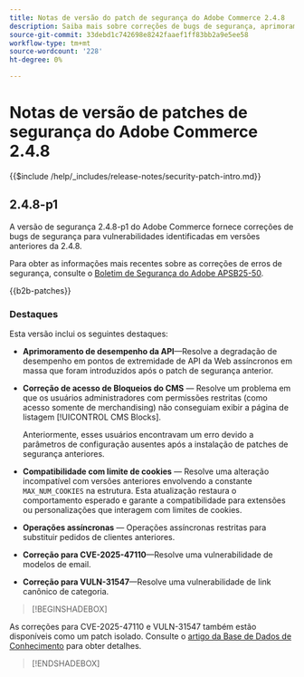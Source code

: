 ```yaml
---
title: Notas de versão do patch de segurança do Adobe Commerce 2.4.8
description: Saiba mais sobre correções de bugs de segurança, aprimoramentos de segurança e outras atualizações relacionadas à segurança incluídas nas versões de patch de segurança para o Adobe Commerce versão 2.4.7.
source-git-commit: 33debd1c742698e8242faaef1ff83bb2a9e5ee58
workflow-type: tm+mt
source-wordcount: '228'
ht-degree: 0%

---
```



# Notas de versão de patches de segurança do Adobe Commerce 2.4.8

{{$include /help/_includes/release-notes/security-patch-intro.md}}

## 2.4.8-p1

A versão de segurança 2.4.8-p1 do Adobe Commerce fornece correções de bugs de segurança para vulnerabilidades identificadas em versões anteriores da 2.4.8.

Para obter as informações mais recentes sobre as correções de erros de segurança, consulte o [Boletim de Segurança do Adobe APSB25-50](https://helpx.adobe.com/security/products/magento/apsb25-50.html).

{{b2b-patches}}

### Destaques

Esta versão inclui os seguintes destaques:

* **Aprimoramento de desempenho da API**—Resolve a degradação de desempenho em pontos de extremidade de API da Web assíncronos em massa que foram introduzidos após o patch de segurança anterior.<!-- AC-14078 -->

* **Correção de acesso de Bloqueios do CMS** — Resolve um problema em que os usuários administradores com permissões restritas (como acesso somente de merchandising) não conseguiam exibir a página de listagem [!UICONTROL CMS Blocks].

  Anteriormente, esses usuários encontravam um erro devido a parâmetros de configuração ausentes após a instalação de patches de segurança anteriores.<!-- AC-14087 -->

* **Compatibilidade com limite de cookies** — Resolve uma alteração incompatível com versões anteriores envolvendo a constante `MAX_NUM_COOKIES` na estrutura. Esta atualização restaura o comportamento esperado e garante a compatibilidade para extensões ou personalizações que interagem com limites de cookies.<!-- AC-14475 -->

* **Operações assíncronas** — Operações assíncronas restritas para substituir pedidos de clientes anteriores.<!-- AC-13917 -->

* **Correção para CVE-2025-47110**—Resolve uma vulnerabilidade de modelos de email.<!-- AC-14695 -->

* **Correção para VULN-31547**—Resolve uma vulnerabilidade de link canônico de categoria.<!-- AC-14713 -->

>[!BEGINSHADEBOX]

As correções para CVE-2025-47110 e VULN-31547 também estão disponíveis como um patch isolado. Consulte o [artigo da Base de Dados de Conhecimento](https://experienceleague.adobe.com/en/docs/commerce-knowledge-base/kb/troubleshooting/known-issues-patches-attached/security-update-available-for-adobe-commerce-apsb25-50) para obter detalhes.

>[!ENDSHADEBOX]
